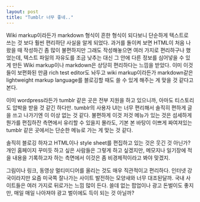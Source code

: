 ```yaml
---
layout: post
title: "Tumblr 너무 좋네.."
---
```



Wiki markup이라든가 markdown 형식이 흔한 형식이 되다보니 단순하게 텍스트로 쓰는 것 보다 훨씬 편리하단 사실을 알게 되었다. 과거를 돌이켜 보면 HTML이 처음 나왔을 때 작성하긴 좀 많이 불편하지만 그래도 작성해놓으면 여러 가지로 편리하구나 했었는데, 텍스트 파일의 자유도를 조금 낮추는 대신 그 안에 다른 정보를 심어넣을 수 있게 만든 Wiki markup이나 markdown은 상당히 편리하다는 느낌을 받았다. 이미 이것들이 보편화된 만큼 rich test editor도 놔두고 wiki markup이라든가 markdown같은 lightweight markup language를 블로깅할 때도 쓸 수 있게 해주는 게 맞을 것 같다고 본다.




이미 wordpress라든가 tumblr 같은 곳은 전부 지원을 하고 있으니까, 아마도 티스토리도 압박을 받을 것 같긴 하다만. tumblr의 사용자 UI는 너무 편리해서 솔직히 편하게 글을 쓰고 나가기엔 이 이상 없는 것 같다. 불편하게 이것 저것 메뉴가 있는 것은 섬세하게 뭔가를 편집하잔 측면에서 유리할 수 있을지 몰라도, 기본 본 바탕이 이쁘게 짜여져있는 tumblr 같은 곳에서는 단순한 메뉴로 가는 게 맞는 것 같다.




솔직히 블로깅 하자고 HTML이나 style sheet를 편집하고 있는 것은 웃긴 것 아닌가? 개인 홈페이지 꾸미듯 하고 싶은 사람들은 그렇게 하고 싶겠지만, 메모지나 일기장에 적을 내용을 기록하고자 하는 측면에서 이것은 좀 비경제적이라고 봐야 맞겠지.




그림이나 링크, 동영상 멀티미디어를 올리는 것도 매우 직관적이고 편리하다. 인터넷 강국이라지만 요즘 미국쪽 잘나가는 사이트 발전하는 모양새와 너무 대조된달까. 국내 사이트들은 여러 가지로 뒤로가는 느낌 많이 든다. 쓸데 없는 팝업이나 광고 돈벌이도 좋지만, 매일 매일 나아져야 광고 벌이에도 득이 되는 것 아닐까? 





